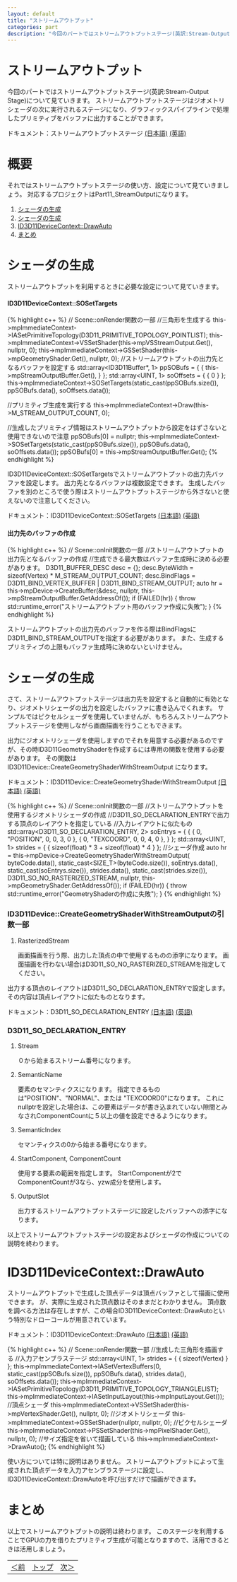 ```yaml
---
layout: default
title: "ストリームアウトプット"
categories: part
description: "今回のパートではストリームアウトプットステージ(英訳:Stream-Output Stage)について見ていきます。"
---
```

<h1 class="under-bar">ストリームアウトプット</h1>

今回のパートではストリームアウトプットステージ(英訳:Stream-Output Stage)について見ていきます。
<span class="important">ストリームアウトプットステージはジオメトリシェーダの次に実行されるステージになり、グラフィックスパイプラインで処理したプリミティブをバッファに出力することができます。</span>

ドキュメント：ストリームアウトプットステージ
[(日本語)][StreamOutput_JP]
[(英語)][StreamOutput_EN]

[StreamOutput_JP]:https://msdn.microsoft.com/ja-jp/library/ee415710(v=vs.85).aspx
[StreamOutput_EN]:https://msdn.microsoft.com/en-us/library/windows/desktop/bb205121(v=vs.85).aspx

<h1 class="under-bar">概要</h1>
それではストリームアウトプットステージの使い方、設定について見ていきましょう。
対応するプロジェクトは<span class="important">Part11_StreamOutput</span>になります。
<div class="summary">
  <ol>
    <li><a href="#CONFIG">シェーダの生成</a></li>
    <li><a href="#CREATE_SHADER">シェーダの生成</a></li>
    <li><a href="#DRAW_AUTO">ID3D11DeviceContext::DrawAuto</a></li>
    <li><a href="#SUMMARY">まとめ</a></li>
  </ol>
</div>

<a name="CONFIG"></a>
<h1 class="under-bar">シェーダの生成</h1>

ストリームアウトプットを利用するときに必要な設定について見ていきます。

<h4>ID3D11DeviceContext::SOSetTargets</h4>

{% highlight c++ %}
// Scene::onRender関数の一部
//三角形を生成する
this->mpImmediateContext->IASetPrimitiveTopology(D3D11_PRIMITIVE_TOPOLOGY_POINTLIST);
this->mpImmediateContext->VSSetShader(this->mpVSStreamOutput.Get(), nullptr, 0);
this->mpImmediateContext->GSSetShader(this->mpGeometryShader.Get(), nullptr, 0);
//ストリームアウトプットの出力先となるバッファを設定する
std::array<ID3D11Buffer*, 1> ppSOBufs = { {
  this->mpStreamOutputBuffer.Get(),
} };
std::array<UINT, 1> soOffsets = { { 0 } };
this->mpImmediateContext->SOSetTargets(static_cast<UINT>(ppSOBufs.size()), ppSOBufs.data(), soOffsets.data());

//プリミティブ生成を実行する
this->mpImmediateContext->Draw(this->M_STREAM_OUTPUT_COUNT, 0);

//生成したプリミティブ情報はストリームアウトプットから設定をはずさないと使用できないので注意
ppSOBufs[0] = nullptr;
this->mpImmediateContext->SOSetTargets(static_cast<UINT>(ppSOBufs.size()), ppSOBufs.data(), soOffsets.data());
ppSOBufs[0] = this->mpStreamOutputBuffer.Get();
{% endhighlight %}

<span class="keyward">ID3D11DeviceContext::SOSetTargets</span>でストリームアウトプットの出力先バッファを設定します。
<span class="important">出力先となるバッファは複数設定できます。</span>
<span class="important">生成したバッファを別のところで使う際はストリームアウトプットステージから外さないと使えないので注意してください。</span>

ドキュメント：<span class="keyward">ID3D11DeviceContext::SOSetTargets</span>
[(日本語)][SOSetTargets_JP]
[(英語)][SOSetTargets_EN]

[SOSetTargets_JP]:https://msdn.microsoft.com/ja-jp/library/ee419751(v=vs.85).aspx
[SOSetTargets_EN]:https://msdn.microsoft.com/en-us/library/windows/desktop/ff476484(v=vs.85).aspx

<h4>出力先のバッファの作成</h4>
{% highlight c++ %}
// Scene::onInit関数の一部
//ストリームアウトプットの出力先となるバッファの作成
//生成できる最大数はバッファ生成時に決める必要があります。
D3D11_BUFFER_DESC desc = {};
desc.ByteWidth = sizeof(Vertex) * M_STREAM_OUTPUT_COUNT;
desc.BindFlags = D3D11_BIND_VERTEX_BUFFER | D3D11_BIND_STREAM_OUTPUT;
auto hr = this->mpDevice->CreateBuffer(&desc, nullptr, this->mpStreamOutputBuffer.GetAddressOf());
if (FAILED(hr)) {
  throw std::runtime_error("ストリームアウトプット用のバッファ作成に失敗");
}
{% endhighlight %}

<span class="important">ストリームアウトプットの出力先のバッファを作る際はBindFlagsにD3D11_BIND_STREAM_OUTPUTを指定する必要があります。</span>
<span class="important">また、生成するプリミティブの上限もバッファ生成時に決めないといけません。</span>

<a name="CREATE_SHADER"></a>
<h1 class="under-bar">シェーダの生成</h1>
さて、ストリームアウトプットステージは出力先を設定すると自動的に有効となり、ジオメトリシェーダの出力を設定したバッファに書き込んでくれます。
<span class="important">サンプルではピクセルシェーダを使用していませんが、もちろんストリームアウトプットステージを使用しながら画面描画を行うこともできます。</span>

<span class="important">出力にジオメトリシェーダを使用しますのでそれを用意する必要があるのですが、その時<span class="keyward">ID3D11GeometryShader</span>を作成するには専用の関数を使用する必要があります。</span>
その関数は<span class="keyward">ID3D11Device::CreateGeometryShaderWithStreamOutput </span>になります。

ドキュメント：<span class="keyward">ID3D11Device::CreateGeometryShaderWithStreamOutput </span>
[(日本語)][CreateGeometryShader_JP]
[(英語)][CreateGeometryShader_EN]

[CreateGeometryShader_JP]:https://msdn.microsoft.com/ja-jp/library/ee419793(v=vs.85).aspx
[CreateGeometryShader_EN]:https://msdn.microsoft.com/en-us/library/windows/desktop/ff476510(v=vs.85).aspx

{% highlight c++ %}
// Scene::onInit関数の一部
//ストリームアウトプットを使用するジオメトリシェーダの作成
//D3D11_SO_DECLARATION_ENTRYで出力する頂点のレイアウトを指定している
//入力レイアウトに似たもの
std::array<D3D11_SO_DECLARATION_ENTRY, 2> soEntrys = { {
  { 0, "POSITION", 0, 0, 3, 0 },
  { 0, "TEXCOORD", 0, 0, 4, 0 },
} };
std::array<UINT, 1> strides = { { sizeof(float) * 3 + sizeof(float) * 4 } };
//シェーダ作成
auto hr = this->mpDevice->CreateGeometryShaderWithStreamOutput(
  byteCode.data(),
  static_cast<SIZE_T>(byteCode.size()),
  soEntrys.data(),
  static_cast<UINT>(soEntrys.size()),
  strides.data(),
  static_cast<UINT>(strides.size()),
  D3D11_SO_NO_RASTERIZED_STREAM,
  nullptr,
  this->mpGeometryShader.GetAddressOf());
if (FAILED(hr)) {
  throw std::runtime_error("GeometryShaderの作成に失敗");
}
{% endhighlight %}

<div class="argument">
  <h3>ID3D11Device::CreateGeometryShaderWithStreamOutputの引数一部</h3>
  <ol>
    <li><span class="keyward">RasterizedStream</span>
      <p>
        画面描画を行う際、出力した頂点の中で使用するものの添字になります。
        画面描画を行わない場合は<span class="keyward">D3D11_SO_NO_RASTERIZED_STREAM</span>を指定してください。
      </p>
    </li>
  </ol>
</div>

出力する頂点のレイアウトは<span class="keyward">D3D11_SO_DECLARATION_ENTRY</span>で設定します。
その内容は頂点レイアウトに似たものとなります。

ドキュメント：<span class="keyward">D3D11_SO_DECLARATION_ENTRY</span>
[(日本語)][D3D11_SO_DECLARATION_ENTRY_JP]
[(英語)][D3D11_SO_DECLARATION_ENTRY_EN]

[D3D11_SO_DECLARATION_ENTRY_JP]:https://msdn.microsoft.com/ja-jp/library/ee416280(v=vs.85).aspx
[D3D11_SO_DECLARATION_ENTRY_EN]:https://msdn.microsoft.com/en-us/library/windows/desktop/ff476216(v=vs.85).aspx

<div class="argument">
  <h3>D3D11_SO_DECLARATION_ENTRY</h3>
  <ol>
    <li><span class="keyward">Stream</span>
      <p>
        ０から始まるストリーム番号になります。
      </p>
    </li>
    <li><span class="keyward">SemanticName</span>
      <p>
        要素のセマンティクスになります。
        指定できるものは<span class="keyward">"POSITION"</span>、<span class="keyward">"NORMAL"</span>、または <span class="keyward">"TEXCOORD0"</span>になります。
        これにnullptrを設定した場合は、この要素はデータが書き込まれていない隙間とみなされ<span class="keyward">ComponentCount</span>に５以上の値を設定できるようになります。
      </p>
    </li>
    <li><span class="keyward">SemanticIndex</span>
      <p>
        セマンティクスの0から始まる番号になります。
      </p>
    </li>
    <li><span class="keyward">StartComponent, ComponentCount</span>
      <p>
        使用する要素の範囲を指定します。
        <span class="keyward">StartComponent</span>が2で<span class="keyward">ComponentCount</span>が3なら、yzw成分を使用します。
      </p>
    </li>
    <li><span class="keyward">OutputSlot</span>
      <p>
        出力するストリームアウトプットステージに設定したバッファへの添字になります。
      </p>
    </li>
  </ol>
</div>

以上でストリームアウトプットステージの設定およびシェーダの作成についての説明を終わります。

<a name="DRAW_AUTO"></a>
<h1 class="under-bar">ID3D11DeviceContext::DrawAuto</h1>

ストリームアウトプットで生成した頂点データは頂点バッファとして描画に使用できます。
が、実際に生成された頂点数はそのままだとわかりません。
<span class="important">頂点数を調べる方法は存在しますが、この場合<span class="keyward">ID3D11DeviceContext::DrawAuto</span>という特別なドローコールが用意されています。</span>

ドキュメント：<span class="keyward">ID3D11DeviceContext::DrawAuto</span>
[(日本語)][DrawAuto_JP]
[(英語)][DrawAuto_EN]

[DrawAuto_JP]:https://msdn.microsoft.com/ja-jp/library/ee419590(v=vs.85).aspx
[DrawAuto_EN]:https://msdn.microsoft.com/en-us/library/windows/desktop/ff476408(v=vs.85).aspx

{% highlight c++ %}
// Scene::onRender関数一部
//生成した三角形を描画する
//入力アセンブラステージ
std::array<UINT, 1> strides = { { sizeof(Vertex) } };
this->mpImmediateContext->IASetVertexBuffers(0, static_cast<UINT>(ppSOBufs.size()), ppSOBufs.data(), strides.data(), soOffsets.data());
this->mpImmediateContext->IASetPrimitiveTopology(D3D11_PRIMITIVE_TOPOLOGY_TRIANGLELIST);
this->mpImmediateContext->IASetInputLayout(this->mpInputLayout.Get());
//頂点シェーダ
this->mpImmediateContext->VSSetShader(this->mpVertexShader.Get(), nullptr, 0);
//ジオメトリシェーダ
this->mpImmediateContext->GSSetShader(nullptr, nullptr, 0);
//ピクセルシェーダ
this->mpImmediateContext->PSSetShader(this->mpPixelShader.Get(), nullptr, 0);
//サイズ指定を省いて描画している
this->mpImmediateContext->DrawAuto();
{% endhighlight %}

使い方については特に説明はありません。
ストリームアウトプットによって生成された頂点データを入力アセンブラステージに設定し、<span class="keyward">ID3D11DeviceContext::DrawAuto</span>を呼び出すだけで描画ができます。

<a name="SUMMARY"></a>
<h1 class="under-bar">まとめ</h1>

以上でストリームアウトプットの説明は終わります。
このステージを利用することでGPUの力を借りたプリミティブ生成が可能となりますので、活用できるときは活用しましょう。

<table class="table table-condensed">
  <tbody>
    <tr>
      <td class="left"><a href="{% if site.github.url %}{{ site.github.url }}{% else %}{{ "/" | prepend: site.url }}{% endif %}part/geometry-shader">＜前</a></td>
      <td class="center"><a href="{% if site.github.url %}{{ site.github.url }}{% else %}{{ "/" | prepend: site.url }}{% endif %}">トップ</a></td>
      <td class="right"><a href="{% if site.github.url %}{{ site.github.url }}{% else %}{{ "/" | prepend: site.url }}{% endif %}part/tessellation">次＞</a></td>
    </tr>
  </tbody>
</table>
